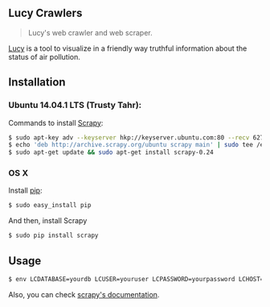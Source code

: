 ## Lucy Crawlers
> Lucy's web crawler and web scraper.

[Lucy](https://github.com/chirakiru/lucy "Code repository") is a tool to visualize in a friendly way truthful information about the status of air pollution.

## Installation

### Ubuntu 14.04.1 LTS (Trusty Tahr):
Commands to install [Scrapy](http://doc.scrapy.org):

```bash
$ sudo apt-key adv --keyserver hkp://keyserver.ubuntu.com:80 --recv 627220E7
$ echo 'deb http://archive.scrapy.org/ubuntu scrapy main' | sudo tee /etc/apt/sources.list.d/scrapy.list
$ sudo apt-get update && sudo apt-get install scrapy-0.24
```

### OS X
Install [pip](https://pip.pypa.io/en/latest/):

```bash
$ sudo easy_install pip
```

And then, install Scrapy

```bash
$ sudo pip install scrapy
```

## Usage

```bash
$ env LCDATABASE=yourdb LCUSER=youruser LCPASSWORD=yourpassword LCHOST=yourhost LCPORT=yourport scrapy crawl pollutants
```

Also, you can check [scrapy's documentation](http://doc.scrapy.org/en/latest/index.html).
